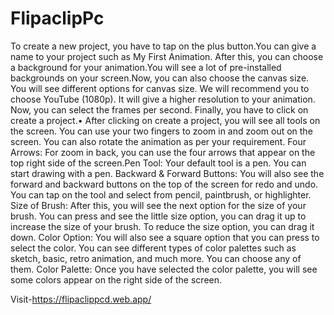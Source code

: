 # FlipaclipPc

To create a new project, you have to tap on the plus button.You can give a name to your project such as My First Animation. After this, you can choose a background for your animation.You will see a lot of pre-installed backgrounds on your screen.Now, you can also choose the canvas size. You will see different options for canvas size. We will recommend you to choose YouTube (1080p). It will give a higher resolution to your animation. Now, you can select the frames per second.	Finally, you have to click on create a project.•	After clicking on create a project, you will see all tools on the screen. You can use your two fingers to zoom in and zoom out on the screen. You can also rotate the animation as per your requirement. Four Arrows: For zoom in back, you can use the four arrows that appear on the top right side of the screen.Pen Tool: Your default tool is a pen. You can start drawing with a pen. Backward & Forward Buttons: You will also see the forward and backward buttons on the top of the screen for redo and undo. You can tap on the tool and select from pencil, paintbrush, or highlighter. Size of Brush: After this, you will see the next option for the size of your brush. You can press and see the little size option, you can drag it up to increase the size of your brush. To reduce the size option, you can drag it down. Color Option: You will also see a square option that you can press to select the color. You can see different types of color palettes such as sketch, basic, retro animation, and much more. You can choose any of them.	Color Palette: Once you have selected the color palette, you will see some colors appear on the right side of the screen. 

Visit-https://flipaclippcd.web.app/
